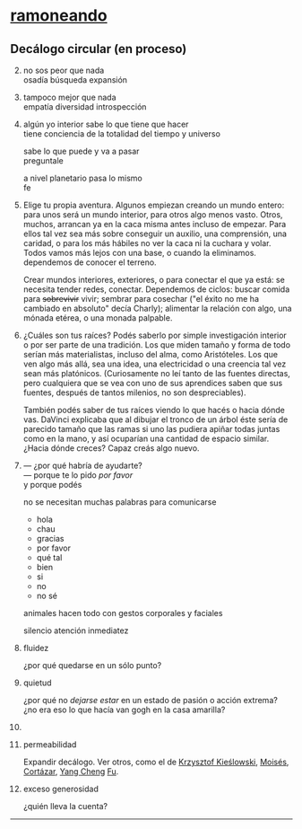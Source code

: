 [ramoneando](../archivo.html)
=============================

Decálogo circular (en proceso)
------------------------------

2.  no sos peor que nada \
     osadía búsqueda expansión

3.  tampoco mejor que nada \
     empatía diversidad introspección

4.  algún yo interior sabe lo que tiene que hacer \
     tiene conciencia de la totalidad del tiempo y universo

    sabe lo que puede y va a pasar \
     preguntale

    a nivel planetario pasa lo mismo \
     fe

5.  Elige tu propia aventura. Algunos empiezan creando un mundo entero:
    para unos será un mundo interior, para otros algo menos vasto.
    Otros, muchos, arrancan ya en la caca misma antes incluso de
    empezar. Para ellos tal vez sea más sobre conseguir un auxilio, una
    comprensión, una caridad, o para los más hábiles no ver la caca ni
    la cuchara y volar. Todos vamos más lejos con una base, o cuando la
    eliminamos. dependemos de conocer el terreno.

    Crear mundos interiores, exteriores, o para conectar el que ya está:
    se necesita tender redes, conectar. Dependemos de ciclos: buscar
    comida para ~~sobrevivir~~ vivir; sembrar para cosechar ("el éxito
    no me ha cambiado en absoluto" decía Charly); alimentar la relación
    con algo, una mónada etérea, o una monada palpable.

6.  ¿Cuáles son tus raíces? Podés saberlo por simple investigación
    interior o por ser parte de una tradición. Los que miden tamaño y
    forma de todo serían más materialistas, incluso del alma, como
    Aristóteles. Los que ven algo más allá, sea una idea, una
    electricidad o una creencia tal vez sean más platónicos.
    (Curiosamente no leí tanto de las fuentes directas, pero cualquiera
    que se vea con uno de sus aprendices saben que sus fuentes, después
    de tantos milenios, no son despreciables).

    También podés saber de tus raíces viendo lo que hacés o hacia dónde
    vas. DaVinci explicaba que al dibujar el tronco de un árbol éste
    sería de parecido tamaño que las ramas si uno las pudiera apiñar
    todas juntas como en la mano, y así ocuparían una cantidad de
    espacio similar. ¿Hacia dónde creces? Capaz creás algo nuevo.

7.  — ¿por qué habría de ayudarte?\
     — porque te lo pido *por favor* \
    y porque podés

    no se necesitan muchas palabras para comunicarse

    -   hola
    -   chau
    -   gracias
    -   por favor
    -   qué tal
    -   bien
    -   si
    -   no
    -   no sé

    animales hacen todo con gestos corporales y faciales

    silencio atención inmediatez

8.  fluidez

    ¿por qué quedarse en un sólo punto?

9.  quietud

    ¿por qué no *dejarse estar* en un estado de pasión o acción extrema?
    ¿no era eso lo que hacía van gogh en la casa amarilla?

10. 

11. permeabilidad

    Expandir decálogo. Ver otros, como el de [Krzysztof
    Kieślowski](http://www.imdb.com/name/nm0001425/),
    [Moisés](http://www.imdb.com/title/tt0117086/?ref_=fn_al_tt_1),
    [Cortázar](http://forumculturalonline.blogspot.com.ar/2013/09/decalogo-del-cuentista-julio-cortazar.html),
    [Yang
    Cheng](http://aaktdragonblanco.blogspot.com.ar/2013/09/los-10-principios-del-yang-tai-chi.html)
    [Fu](http://www.yangchengfu.org/faq.html).

12. exceso generosidad

    ¿quién lleva la cuenta?

* * * * *
